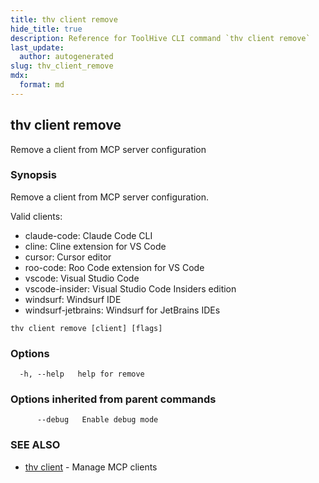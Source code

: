 ```yaml
---
title: thv client remove
hide_title: true
description: Reference for ToolHive CLI command `thv client remove`
last_update:
  author: autogenerated
slug: thv_client_remove
mdx:
  format: md
---
```


## thv client remove

Remove a client from MCP server configuration

### Synopsis

Remove a client from MCP server configuration.

Valid clients:
  - claude-code: Claude Code CLI
  - cline: Cline extension for VS Code
  - cursor: Cursor editor
  - roo-code: Roo Code extension for VS Code
  - vscode: Visual Studio Code
  - vscode-insider: Visual Studio Code Insiders edition
  - windsurf: Windsurf IDE
  - windsurf-jetbrains: Windsurf for JetBrains IDEs

```
thv client remove [client] [flags]
```

### Options

```
  -h, --help   help for remove
```

### Options inherited from parent commands

```
      --debug   Enable debug mode
```

### SEE ALSO

* [thv client](thv_client.md)	 - Manage MCP clients

